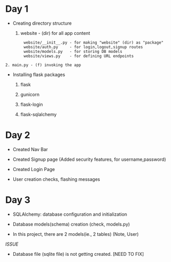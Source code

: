 # Day 1

- Creating directory structure

    1. website - (dir) for all app content

```
        website/__init__.py - for making "website" (dir) as "package"
        website/auth.py     - for login,logout,signup routes
        website/models.py   - for storing DB models
        website/views.py    - for defining URL endpoints
```

    2. main.py - (f) invoking the app 
        
- Installing flask packages

    1. flask

    2. gunicorn

    3. flask-login

    4. flask-sqlalchemy


# Day 2

- Created Nav Bar

- Created Signup page (Added security features, for username,password)

- Created Login Page

- User creation checks, flashing messages


# Day 3

- SQLAlchemy: database configuration and initialization

- Database models(schema) creation (check, models.py)

- In this project, there are 2 models(ie., 2 tables) (Note, User)

*ISSUE* 

- Database file (sqlite file) is not getting created. [NEED TO FIX]